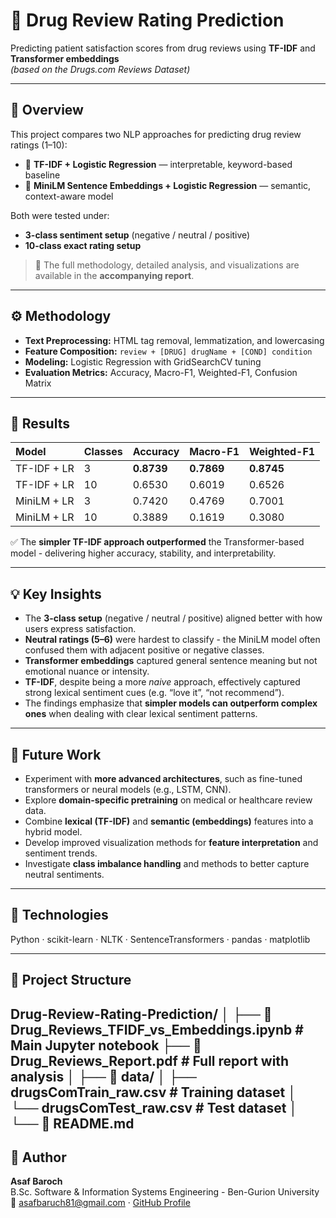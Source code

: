 # 💊 Drug Review Rating Prediction

Predicting patient satisfaction scores from drug reviews using **TF-IDF** and **Transformer embeddings**  
*(based on the Drugs.com Reviews Dataset)*

---

## 📌 Overview
This project compares two NLP approaches for predicting drug review ratings (1–10):

- 🧩 **TF-IDF + Logistic Regression** — interpretable, keyword-based baseline  
- 🧠 **MiniLM Sentence Embeddings + Logistic Regression** — semantic, context-aware model  

Both were tested under:
- **3-class sentiment setup** (negative / neutral / positive)  
- **10-class exact rating setup**

> 📄 The full methodology, detailed analysis, and visualizations are available in the **accompanying report**.

---

## ⚙️ Methodology
- **Text Preprocessing:** HTML tag removal, lemmatization, and lowercasing  
- **Feature Composition:** `review + [DRUG] drugName + [COND] condition`  
- **Modeling:** Logistic Regression with GridSearchCV tuning  
- **Evaluation Metrics:** Accuracy, Macro-F1, Weighted-F1, Confusion Matrix  

---

## 🧳 Results

| Model | Classes | Accuracy | Macro-F1 | Weighted-F1 |
|:------|:---------|:----------|:----------|:--------------|
| TF-IDF + LR | 3 | **0.8739** | **0.7869** | **0.8745** |
| TF-IDF + LR | 10 | 0.6530 | 0.6019 | 0.6526 |
| MiniLM + LR | 3 | 0.7420 | 0.4769 | 0.7001 |
| MiniLM + LR | 10 | 0.3889 | 0.1619 | 0.3080 |

✅ The **simpler TF-IDF approach outperformed** the Transformer-based model - delivering higher accuracy, stability, and interpretability.

---

## 💡 Key Insights
- The **3-class setup** (negative / neutral / positive) aligned better with how users express satisfaction.  
- **Neutral ratings (5–6)** were hardest to classify - the MiniLM model often confused them with adjacent positive or negative classes.  
- **Transformer embeddings** captured general sentence meaning but not emotional nuance or intensity.  
- **TF-IDF**, despite being a more *naive* approach, effectively captured strong lexical sentiment cues (e.g. “love it”, “not recommend”).  
- The findings emphasize that **simpler models can outperform complex ones** when dealing with clear lexical sentiment patterns.

---

## 🚀 Future Work
- Experiment with **more advanced architectures**, such as fine-tuned transformers or neural models (e.g., LSTM, CNN).  
- Explore **domain-specific pretraining** on medical or healthcare review data.  
- Combine **lexical (TF-IDF)** and **semantic (embeddings)** features into a hybrid model.  
- Develop improved visualization methods for **feature interpretation** and sentiment trends.  
- Investigate **class imbalance handling** and methods to better capture neutral sentiments.  

---

## 🧮 Technologies
Python · scikit-learn · NLTK · SentenceTransformers · pandas · matplotlib  

---

## 📂 Project Structure
Drug-Review-Rating-Prediction/
│
├── 📘 Drug_Reviews_TFIDF_vs_Embeddings.ipynb # Main Jupyter notebook
├── 📄 Drug_Reviews_Report.pdf # Full report with analysis
│
├── 📁 data/
│ ├── drugsComTrain_raw.csv # Training dataset
│ └── drugsComTest_raw.csv # Test dataset
│
└── 📜 README.md
---

## 👤 Author
**Asaf Baroch**  
B.Sc. Software & Information Systems Engineering - Ben-Gurion University  
📧 asafbaruch81@gmail.com · [GitHub Profile](https://github.com/asafbaroch)